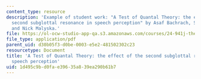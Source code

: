```yaml
---
content_type: resource
description: 'Example of student work: "A Test of Quantal Theory: the effect of the
  second subglottal resonance in speech perception" by Asaf Bachrach, Steven Lulich,
  and Nick Malyska.'
file: https://ol-ocw-studio-app-qa.s3.amazonaws.com/courses/24-941j-the-lexicon-and-its-features-spring-2007/1d495c9bd0fae39635a839ea290b61b7_quantal_theory.pdf
file_type: application/pdf
parent_uid: d30b05f3-d0be-0003-e5e2-481502302c23
resourcetype: Document
title: 'A Test of Quantal Theory: the effect of the second subglottal resonance in
  speech perception'
uid: 1d495c9b-d0fa-e396-35a8-39ea290b61b7
---
```


